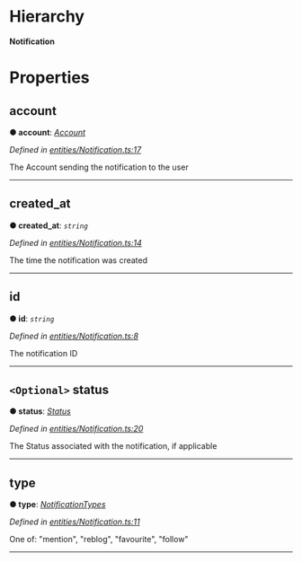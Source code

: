 

# Hierarchy

**Notification**

# Properties

<a id="account"></a>

##  account

**● account**: *[Account](_entities_account_.account.md)*

*Defined in [entities/Notification.ts:17](https://github.com/lagunehq/core/blob/dae58ab/src/entities/Notification.ts#L17)*

The Account sending the notification to the user

___
<a id="created_at"></a>

##  created_at

**● created_at**: *`string`*

*Defined in [entities/Notification.ts:14](https://github.com/lagunehq/core/blob/dae58ab/src/entities/Notification.ts#L14)*

The time the notification was created

___
<a id="id"></a>

##  id

**● id**: *`string`*

*Defined in [entities/Notification.ts:8](https://github.com/lagunehq/core/blob/dae58ab/src/entities/Notification.ts#L8)*

The notification ID

___
<a id="status"></a>

## `<Optional>` status

**● status**: *[Status](_entities_status_.status.md)*

*Defined in [entities/Notification.ts:20](https://github.com/lagunehq/core/blob/dae58ab/src/entities/Notification.ts#L20)*

The Status associated with the notification, if applicable

___
<a id="type"></a>

##  type

**● type**: *[NotificationTypes](../modules/_entities_notification_.md#notificationtypes)*

*Defined in [entities/Notification.ts:11](https://github.com/lagunehq/core/blob/dae58ab/src/entities/Notification.ts#L11)*

One of: "mention", "reblog", "favourite", "follow"

___

